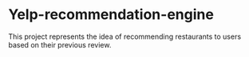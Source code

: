 # Yelp-recommendation-engine
This project represents the idea of recommending restaurants to users based on their previous review.
